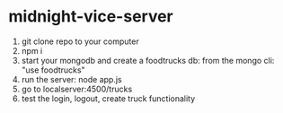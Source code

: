 # midnight-vice-server

1. git clone repo to your computer
2. npm i
3. start your mongodb and create a foodtrucks db:  from the mongo cli: "use foodtrucks"
4. run the server: node app.js
5. go to localserver:4500/trucks
6. test the login, logout, create truck functionality